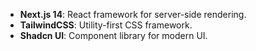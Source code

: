 - **Next.js 14**: React framework for server-side rendering.
- **TailwindCSS**: Utility-first CSS framework.
- **Shadcn UI**: Component library for modern UI.